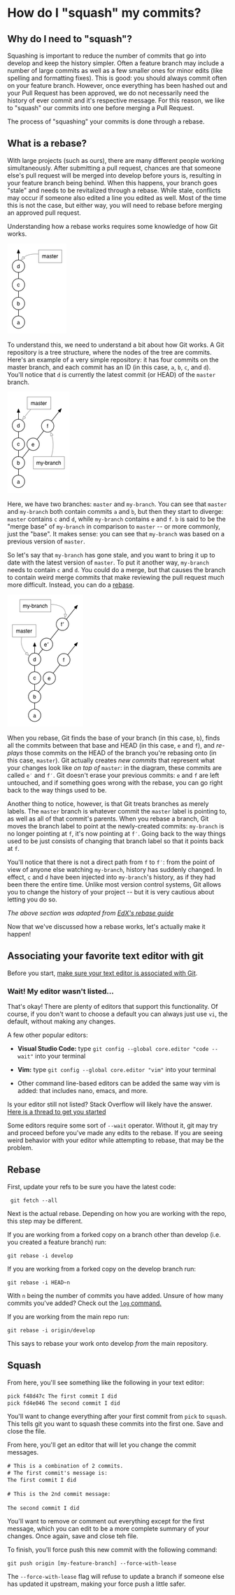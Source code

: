 # How do I "squash" my commits?

## Why do I need to "squash"?

Squashing is important to reduce the number of commits that go into develop and keep the history simpler. Often a feature branch may include a number of large commits as well as a few smaller ones for minor edits (like spelling and formatting fixes). This is good: you should always commit often on your feature branch. However, once everything has been hashed out and your Pull Request has been approved, we do not necessarily need the history of ever commit and it's respective message. For this reason, we like to "squash" our commits into one before merging a Pull Request. 

The process of "squashing" your commits is done through a rebase.

## What is a rebase?

With large projects (such as ours), there are many different people working simultaneously. After submitting a pull request, chances are that someone else's pull request will be merged into develop before yours is, resulting in your feature branch being behind. When this happens, your branch goes "stale" and needs to be revitalized through a rebase. While stale, conflicts may occur if someone also edited a line you edited as well. Most of the time this is not the case, but either way, you will need to rebase before merging an approved pull request.

Understanding how a rebase works requires some knowledge of how Git works.

![master image](assets/master.png)

To understand this, we need to understand a bit about how Git works. A Git repository is a tree structure, where the nodes of the tree are commits. Here's an example of a very simple repository: it has four commits on the master branch, and each commit has an ID (in this case, `a`, `b`, `c`, and `d`). You'll notice that `d` is currently the latest commit (or HEAD) of the `master` branch.

![branch image](assets/branch.png)

Here, we have two branches: `master` and `my-branch`. You can see that `master` and `my-branch` both contain commits `a` and `b`, but then they start to diverge: `master` contains `c` and `d`, while `my-branch` contains `e` and `f`. `b` is said to be the "merge base" of `my-branch` in comparison to `master` -- or more commonly, just the "base". It makes sense: you can see that `my-branch` was based on a previous version of `master`.

So let's say that `my-branch` has gone stale, and you want to bring it up to date with the latest version of `master`. To put it another way, `my-branch` needs to contain `c` and `d`. You could do a merge, but that causes the branch to contain weird merge commits that make reviewing the pull request much more difficult. Instead, you can do a [rebase](http://www.git-scm.com/book/en/Git-Branching-Rebasing).

![rebase image](assets/rebase.png)

When you rebase, Git finds the base of your branch (in this case, `b`), finds all the commits between that base and HEAD (in this case, `e` and `f`), and *re-plays* those commits on the HEAD of the branch you're rebasing onto (in this case, `master`). Git actually creates *new commits* that represent what your changes look like *on top of* `master`: in the diagram, these commits are called `e′` and `f′`. Git doesn't erase your previous commits: `e` and `f` are left untouched, and if something goes wrong with the rebase, you can go right back to the way things used to be.

Another thing to notice, however, is that Git treats branches as merely labels. The `master` branch is whatever commit the `master` label is pointing to, as well as all of that commit's parents. When you rebase a branch, Git moves the branch label to point at the newly-created commits: `my-branch` is no longer pointing at `f`, it's now pointing at `f′`. Going back to the way things used to be just consists of changing that branch label so that it points back at `f`.

You'll notice that there is not a direct path from `f` to `f′`: from the point of view of anyone else watching `my-branch`, history has suddenly changed. In effect, `c` and `d` have been injected into `my-branch`'s history, as if they had been there the entire time. Unlike most version control systems, Git allows you to change the history of your project -- but it is very cautious about letting you do so.

*The above section was adapted from [EdX's rebase guide](https://github.com/edx/edx-platform/wiki/How-to-Rebase-a-Pull-Request)*

Now that we've discussed how a rebase works, let's actually make it happen!

## Associating your favorite text editor with git

Before you start, [make sure your text editor is associated with Git](https://help.github.com/articles/associating-text-editors-with-git/).

### Wait! My editor wasn't listed...

That's okay! There are plenty of editors that support this functionality. Of course, if you don't want to choose a default you can always just use `vi`, the default, without making any changes. 

A few other popular editors:

- **Visual Studio Code:** type `git config --global core.editor "code --wait"` into your terminal

- **Vim:** type `git config --global core.editor "vim"` into your terminal

- Other command line-based editors can be added the same way vim is added: that includes nano, emacs, and more.

Is your editor still not listed? Stack Overflow will likely have the answer. [Here is a thread to get you started](http://stackoverflow.com/questions/2596805/how-do-i-make-git-use-the-editor-of-my-choice-for-commits)

Some editors require some sort of `--wait` operator. Without it, git may try and proceed before you've made any edits to the rebase. If you are seeing weird behavior with your editor while attempting to rebase, that may be the problem.

## Rebase

First, update your refs to be sure you have the latest code:

```shell
 git fetch --all
```

Next is the actual rebase. Depending on how you are working with the repo, this step may be different.

If you are working from a forked copy on a branch other than develop (i.e. you created a feature branch) run:

```shell
git rebase -i develop
```

If you are working from a forked copy on the develop branch run:

```shell
git rebase -i HEAD~n
```

With `n` being the number of commits you have added. Unsure of how many commits you've added? Check out the [`log` command.](https://www.git-scm.com/docs/git-log)

If you are working from the main repo run:

```shell
git rebase -i origin/develop
```

This says to rebase your work onto develop *from* the main repository.

## Squash

From here, you'll see something like the following in your text editor:

```text
pick f48d47c The first commit I did
pick fd4e046 The second commit I did
```

You'll want to change everything after your first commit from `pick` to `squash`. This tells git you want to squash these commits into the first one. Save and close the file.

From here, you'll get an editor that will let you change the commit messages.

```text
# This is a combination of 2 commits.
# The first commit's message is:
The first commit I did

# This is the 2nd commit message:

The second commit I did
```

You'll want to remove or comment out everything except for the first message, which you can edit to be a more complete summary of your changes. Once again, save and close teh file.

To finish, you'll force push this new commit with the following command:

```shell
git push origin [my-feature-branch] --force-with-lease
```

The `--force-with-lease` flag will refuse to update a branch if someone else has updated it upstream, making your force push a little safer.
